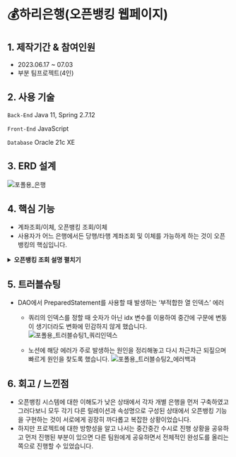 # 💰하리은행(오픈뱅킹 웹페이지)
## 1. 제작기간 & 참여인원
- 2023.06.17 ~ 07.03
- 부분 팀프로젝트(4인)
  
## 2. 사용 기술
`Back-End` Java 11, Spring 2.7.12

`Front-End` JavaScript

`Database` Oracle 21c XE

## 3. ERD 설계
![포폴용_은행](https://github.com/water4360/web-Hari-Bank/assets/121849929/61d32f86-f7ac-4d37-83c3-507ad795f240)


## 4. 핵심 기능
- 계좌조회/이체, 오픈뱅킹 조회/이체
- 사용자가 어느 은행에서든 당행/타행 계좌조회 및 이체를 가능하게 하는 것이 오픈뱅킹의 핵심입니다.

<details>
<summary><b>오픈뱅킹 조회 설명 펼치기</b></summary>


<!-- summary 아래 한칸 공백 두어야함 -->
- <오픈뱅킹 조회>기능의 시퀀스 다이어그램입니다.
    - 먼저 오픈뱅킹 서비스를 이용하기 위해서는 당행 계좌조회와 달리 외부DB에 접속해서 데이터를 전달받아야 했고 그러려면 동일인 여부를 판단할 사용자 정보 확인이 필요했습니다.
    - 대부분의 은행에서 휴대폰 본인인증을 통해 연동하는 것에 착안하여 본 프로젝트에서도 이름, 생년월일, 휴대폰번호가 동일한 경우 동일인으로 판단하려 했으나 여러 제약상황으로 인해 [아이디]를 전달하여 조회하였습니다.
   ![포폴용_오픈뱅킹조회_시퀀스](https://github.com/water4360/web-Hari-Bank/assets/121849929/64b4a480-ea36-45f2-b328-81ccd17045f1)


</details>

## 5. 트러블슈팅
- DAO에서 PreparedStatement를 사용할 때 발생하는 ‘부적합한 열 인덱스’ 에러
    - 쿼리의 인덱스를 정할 때 숫자가 아닌 idx 변수를 이용하여 중간에 구문에 변동이 생기더라도 변화에 민감하지 않게 했습니다.
    ![포폴용_트러블슈팅1_쿼리인덱스](https://github.com/water4360/web-Hari-Bank/assets/121849929/9679b1f6-bd1e-492f-a9f7-61af59839b96)


    
    - 노션에 해당 에러가 주로 발생하는 원인을 정리해놓고 다시 차근차근 되짚으며 빠르게 원인을 찾도록 했습니다.
    ![포폴용_트러블슈팅2_에러백과](https://github.com/water4360/web-Hari-Bank/assets/121849929/28d327ff-7f69-45ca-b923-e245100a03b4)

## 6. 회고 / 느낀점
- 오픈뱅킹 시스템에 대한 이해도가 낮은 상태에서 각자 개별 은행을 먼저 구축하였고 그러다보니 모두 각기 다른 릴레이션과 속성명으로 구성된 상태에서 오픈뱅킹 기능을 구현하는 것이 서로에게 굉장히 까다롭고 복잡한 상황이었습니다.
- 하지만 프로젝트에 대한 방향성을 알고 나서는 중간중간 수시로 진행 상황을 공유하고 먼저 진행된 부분이 있으면 다른 팀원에게 공유하면서 전체적인 완성도를 올리는 쪽으로 진행할 수 있었습니다.

